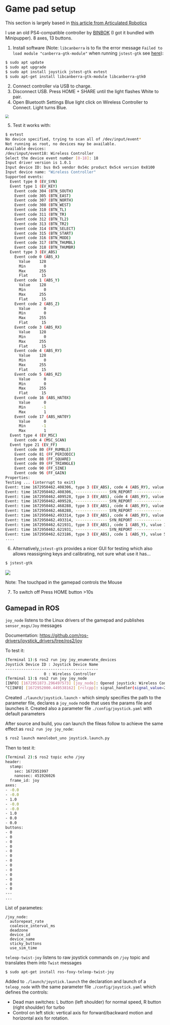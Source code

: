 # Game pad setup

This section is largely based in [this article from Articulated Robotics](https://articulatedrobotics.xyz/mobile-robot-14a-teleop/)

I use an old PS4-compatible controller by [BINBOK](https://binbok.com/) (I got it bundled with Minipupper). 8 axes, 13 buttons.

1. Install software (Note: `libcanberra` is to fix the error message `Failed to load module "canberra-gtk-module"` when running `jstest-gtk` see [here](https://raspberryparatorpes.net/dudas/como-arreglar-el-error-gtk-message-failed-to-load-module-canberra-gtk-module/)):

```bash
$ sudo apt update
$ sudo apt upgrade
$ sudo apt install joystick jstest-gtk evtest
$ sudo apt-get install libcanberra-gtk-module libcanberra-gtk0
```

2. Connect controller via USB to charge.
3. Disconnect USB. Press HOME + SHARE until the light flashes White to pair. 
4. Open Bluetooth Settings Blue light click on Wireless Controller to Connect. Light turns Blue.

<img src="./assets/images/pairing_gamepad.png" style="zoom:67%;" />



5. Test it works with:

```bash
$ evtest
No device specified, trying to scan all of /dev/input/event*
Not running as root, no devices may be available.
Available devices:
/dev/input/event18:	Wireless Controller
Select the device event number [0-18]: 18
Input driver version is 1.0.1
Input device ID: bus 0x5 vendor 0x54c product 0x5c4 version 0x8100
Input device name: "Wireless Controller"
Supported events:
  Event type 0 (EV_SYN)
  Event type 1 (EV_KEY)
    Event code 304 (BTN_SOUTH)
    Event code 305 (BTN_EAST)
    Event code 307 (BTN_NORTH)
    Event code 308 (BTN_WEST)
    Event code 310 (BTN_TL)
    Event code 311 (BTN_TR)
    Event code 312 (BTN_TL2)
    Event code 313 (BTN_TR2)
    Event code 314 (BTN_SELECT)
    Event code 315 (BTN_START)
    Event code 316 (BTN_MODE)
    Event code 317 (BTN_THUMBL)
    Event code 318 (BTN_THUMBR)
  Event type 3 (EV_ABS)
    Event code 0 (ABS_X)
      Value    128
      Min        0
      Max      255
      Flat      15
    Event code 1 (ABS_Y)
      Value    128
      Min        0
      Max      255
      Flat      15
    Event code 2 (ABS_Z)
      Value      0
      Min        0
      Max      255
      Flat      15
    Event code 3 (ABS_RX)
      Value    128
      Min        0
      Max      255
      Flat      15
    Event code 4 (ABS_RY)
      Value    128
      Min        0
      Max      255
      Flat      15
    Event code 5 (ABS_RZ)
      Value      0
      Min        0
      Max      255
      Flat      15
    Event code 16 (ABS_HAT0X)
      Value      0
      Min       -1
      Max        1
    Event code 17 (ABS_HAT0Y)
      Value      0
      Min       -1
      Max        1
  Event type 4 (EV_MSC)
    Event code 4 (MSC_SCAN)
  Event type 21 (EV_FF)
    Event code 80 (FF_RUMBLE)
    Event code 81 (FF_PERIODIC)
    Event code 88 (FF_SQUARE)
    Event code 89 (FF_TRIANGLE)
    Event code 90 (FF_SINE)
    Event code 96 (FF_GAIN)
Properties:
Testing ... (interrupt to exit)
Event: time 1672950462.408306, type 3 (EV_ABS), code 4 (ABS_RY), value 116
Event: time 1672950462.408306, -------------- SYN_REPORT ------------
Event: time 1672950462.409528, type 3 (EV_ABS), code 4 (ABS_RY), value 113
Event: time 1672950462.409528, -------------- SYN_REPORT ------------
Event: time 1672950462.468288, type 3 (EV_ABS), code 4 (ABS_RY), value 122
Event: time 1672950462.468288, -------------- SYN_REPORT ------------
Event: time 1672950462.493314, type 3 (EV_ABS), code 4 (ABS_RY), value 128
Event: time 1672950462.493314, -------------- SYN_REPORT ------------
Event: time 1672950462.621931, type 3 (EV_ABS), code 1 (ABS_Y), value 118
Event: time 1672950462.621931, -------------- SYN_REPORT ------------
Event: time 1672950462.623186, type 3 (EV_ABS), code 1 (ABS_Y), value 58
....
```

6. Alternatively,`jstest-gtk` provides a nicer GUI for testing which also allows reassigning keys and calibrating, not sure what use it has...

```bash
$ jstest-gtk
```

![](./assets/images/jstest-gtk.png)



Note: The touchpad in the gamepad controls the Mouse

7. To switch off Press HOME button >10s

## Gamepad in ROS

`joy_node` listens to the Linux drivers of the gamepad and publishes `sensor_msgs/Joy` messages

Documentation: https://github.com/ros-drivers/joystick_drivers/tree/ros2/joy

To test it:

```bash
(Terminal 1):$ ros2 run joy joy_enumerate_devices
Joystick Device ID : Joystick Device Name
-----------------------------------------
                 0 : Wireless Controller
(Terminal 1):$ ros2 run joy joy_node
[INFO] [1672951873.296497573] [joy_node]: Opened joystick: Wireless Controller.  deadzone: 0.050000
^C[INFO] [1672952000.449538162] [rclcpp]: signal_handler(signal_value=2)

```

Created `./launch/joystick.launch` - which simply specifies the path to the parameter file, declares a `joy_node` node that uses the params file and launches it. Created also a parameter file `./config/joystick.yaml` with default parameters

After source and build, you can launch the fileas follow to achieve the same effect as `ros2 run joy joy_node`:

```bash
$ ros2 launch manolobot_uno joystick.launch.py
```

Then to test it:

```bash
(Terminal 2):$ ros2 topic echo /joy
header:
  stamp:
    sec: 1672951997
    nanosec: 451926026
  frame_id: joy
axes:
- -0.0
- -0.0
- 1.0
- -0.0
- -0.0
- 1.0
- 0.0
- 0.0
buttons:
- 0
- 0
- 0
- 0
- 0
- 0
- 0
- 0
- 0
- 0
- 0
- 0
- 0
---
...
```

List of parametes:

```
/joy_node:
  autorepeat_rate
  coalesce_interval_ms
  deadzone
  device_id
  device_name
  sticky_buttons
  use_sim_time
```

`teleop-twist-joy` listens to raw joystick commands on `/joy`  topic and translates them into `Twist` messages

```
$ sudo apt-get install ros-foxy-teleop-twist-joy
```

Added to `./launch/joystick.launch` the declaration and launch of a `teleop_node` with the same parameter file  `./config/joystick.yaml` which defines the controls: 

- Dead man switches: L button (left shoulder) for normal speed, R button (right shoulder) for turbo
- Control on left stick: vertical axis for forward/backward motion and horizontal axis for rotation. 
